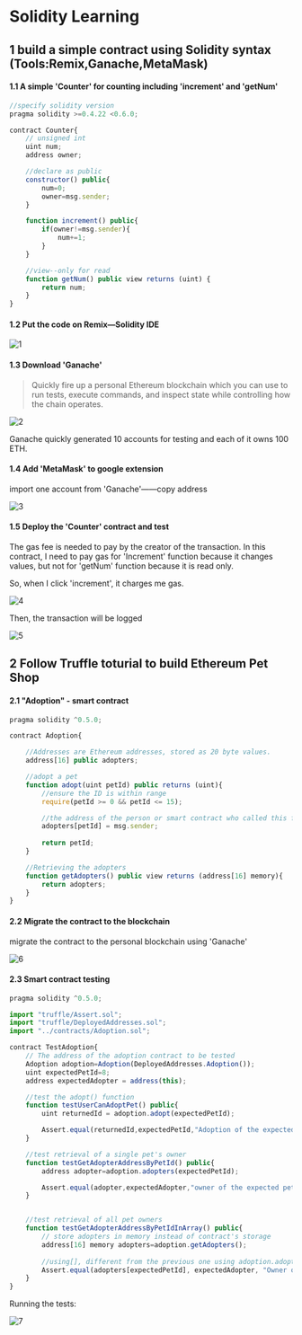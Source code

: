 # Solidity Learning



## 1 build a simple contract using Solidity syntax (Tools:Remix,Ganache,MetaMask)



#### 1.1 A simple 'Counter' for counting including 'increment' and 'getNum'

```js
//specify solidity version
pragma solidity >=0.4.22 <0.6.0;

contract Counter{
    // unsigned int
    uint num;
    address owner;

    //declare as public
    constructor() public{
        num=0;
        owner=msg.sender;
    }

    function increment() public{
        if(owner!=msg.sender){
            num+=1;
        }
    }

    //view--only for read
    function getNum() public view returns (uint) {
        return num;
    }
}
```



#### 1.2 Put the code on Remix—Solidity IDE

![1](demo_images/1.png)



#### 1.3 Download 'Ganache'

> Quickly fire up a personal Ethereum blockchain which you can use to run tests, execute commands, and inspect state while controlling how the chain operates.

![2](demo_images/2.png)

Ganache quickly generated 10 accounts for testing and each of it owns 100 ETH.



#### 1.4 Add 'MetaMask' to google extension

import one account from 'Ganache'——copy address

![3](demo_images/3.png)



#### 1.5 Deploy the 'Counter' contract and test

The gas fee is needed to pay by the creator of the transaction. In this contract, I need to pay gas for 'Increment' function because it changes values, but not for 'getNum' function because it is read only.

So, when I click 'increment', it charges me gas.

![4](demo_images/4.png)



Then, the transaction will be logged

![5](demo_images/5.png)







## 2 Follow Truffle toturial to build Ethereum Pet Shop

[Truffle toturial of building Ethereum Pet Shop]: https://truffleframework.com/tutorials/pet-shop



#### 2.1 "Adoption" - smart contract

```js
pragma solidity ^0.5.0;

contract Adoption{

    //Addresses are Ethereum addresses, stored as 20 byte values.
    address[16] public adopters;

    //adopt a pet
    function adopt(uint petId) public returns (uint){
        //ensure the ID is within range
        require(petId >= 0 && petId <= 15);

        //the address of the person or smart contract who called this function is denoted by msg.sender
        adopters[petId] = msg.sender;
        
        return petId;
    }

    //Retrieving the adopters
    function getAdopters() public view returns (address[16] memory){
        return adopters;
    }
}
```



#### 2.2 Migrate the contract to the blockchain

migrate the contract to the personal blockchain using 'Ganache'

![6](demo_images/6.png)



#### 2.3 Smart contract testing

```js
pragma solidity ^0.5.0;

import "truffle/Assert.sol";
import "truffle/DeployedAddresses.sol";
import "../contracts/Adoption.sol";

contract TestAdoption{
    // The address of the adoption contract to be tested
    Adoption adoption=Adoption(DeployedAddresses.Adoption());
    uint expectedPetId=8;
    address expectedAdopter = address(this);

    //test the adopt() function
    function testUserCanAdoptPet() public{
        uint returnedId = adoption.adopt(expectedPetId);

        Assert.equal(returnedId,expectedPetId,"Adoption of the expected pet should match what is returned.");
    }

    //test retrieval of a single pet's owner
    function testGetAdopterAddressByPetId() public{
        address adopter=adoption.adopters(expectedPetId);

        Assert.equal(adopter,expectedAdopter,"owner of the expected pet should be this contract");
    }


    //test retrieval of all pet owners
    function testGetAdopterAddressByPetIdInArray() public{
        // store adopters in memory instead of contract's storage
        address[16] memory adopters=adoption.getAdopters();
        
        //using[], different from the previous one using adoption.adopters()
        Assert.equal(adopters[expectedPetId], expectedAdopter, "Owner of the expected pet should be this contract");
    }
}
```

Running the tests:

![7](demo_images/7.png)